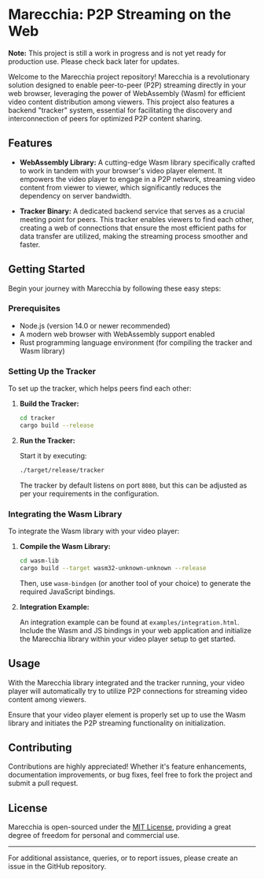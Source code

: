 # Marecchia: P2P Streaming on the Web

**Note:**
This project is still a work in progress and is not yet ready for production use. Please check back later for updates.

Welcome to the Marecchia project repository! Marecchia is a revolutionary solution designed to enable peer-to-peer (P2P) streaming directly in your web browser, leveraging the power of WebAssembly (Wasm) for efficient video content distribution among viewers. This project also features a backend "tracker" system, essential for facilitating the discovery and interconnection of peers for optimized P2P content sharing.

## Features

- **WebAssembly Library:** A cutting-edge Wasm library specifically crafted to work in tandem with your browser's video player element. It empowers the video player to engage in a P2P network, streaming video content from viewer to viewer, which significantly reduces the dependency on server bandwidth.

- **Tracker Binary:** A dedicated backend service that serves as a crucial meeting point for peers. This tracker enables viewers to find each other, creating a web of connections that ensure the most efficient paths for data transfer are utilized, making the streaming process smoother and faster.

## Getting Started

Begin your journey with Marecchia by following these easy steps:

### Prerequisites

- Node.js (version 14.0 or newer recommended)
- A modern web browser with WebAssembly support enabled
- Rust programming language environment (for compiling the tracker and Wasm library)

### Setting Up the Tracker

To set up the tracker, which helps peers find each other:

1. **Build the Tracker:**

    ```bash
    cd tracker
    cargo build --release
    ```

2. **Run the Tracker:**

    Start it by executing:

    ```bash
    ./target/release/tracker
    ```

    The tracker by default listens on port `8080`, but this can be adjusted as per your requirements in the configuration.

### Integrating the Wasm Library

To integrate the Wasm library with your video player:

1. **Compile the Wasm Library:**

    ```bash
    cd wasm-lib
    cargo build --target wasm32-unknown-unknown --release
    ```

    Then, use `wasm-bindgen` (or another tool of your choice) to generate the required JavaScript bindings.

2. **Integration Example:**

    An integration example can be found at `examples/integration.html`. Include the Wasm and JS bindings in your web application and initialize the Marecchia library within your video player setup to get started.

## Usage

With the Marecchia library integrated and the tracker running, your video player will automatically try to utilize P2P connections for streaming video content among viewers.

Ensure that your video player element is properly set up to use the Wasm library and initiates the P2P streaming functionality on initialization.

## Contributing

Contributions are highly appreciated! Whether it's feature enhancements, documentation improvements, or bug fixes, feel free to fork the project and submit a pull request.

## License

Marecchia is open-sourced under the [MIT License](LICENSE), providing a great degree of freedom for personal and commercial use.

---

For additional assistance, queries, or to report issues, please create an issue in the GitHub repository.
